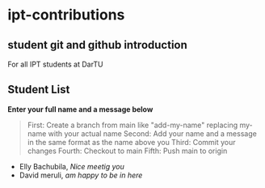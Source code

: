 # ipt-contributions

## student git and github introduction

For all IPT students at DarTU

## Student List

**Enter your full name and a message below**

> First: Create a branch from main like "add-my-name" replacing my-name with your actual name
> Second: Add your name and a message in the same format as the name above you
> Third: Commit your changes
> Fourth: Checkout to main
> Fifth: Push main to origin

- Elly Bachubila, _Nice meetig you_
- David meruli, _am happy to be in here_